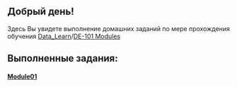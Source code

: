 ## Добрый день!
Здесь Вы увидете выполнение домашних заданий по мере прохождения обучения [Data_Learn](https://github.com/Data-Learn/data-engineering/tree/master/DE-101%20Modules)/[DE-101 Modules](https://github.com/Data-Learn/data-engineering/tree/master/DE-101%20Modules)

## Выполненные задания:
#### [Module01](https://github.com/Mbandrovskiy/Data-Learn/tree/main/DE%20-%20101%20Modules/Module01)

